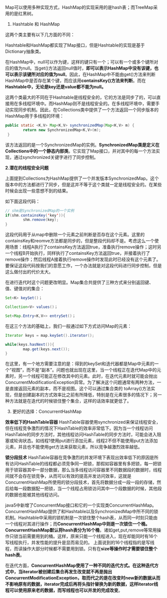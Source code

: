 Map可以使用多种实现方式，HashMap的实现采用的是hash表；而TreeMap采用的是红黑树。 

1. Hashtable 和 HashMap

这两个类主要有以下几方面的不同：

   Hashtable和HashMap都实现了Map接口，但是Hashtable的实现是基于Dictionary抽象类。

   在HashMap中，null可以作为键，这样的键只有一个；可以有一个或多个键所对应的值为null。当get()方法返回null值时，**即可以表示HashMap中没有该键，也可以表示该键所对应的值为null**。因此，在HashMap中不能由get()方法来判断HashMap中是否存在某个键，而应该用**containsKey()方法来判断**。而在**Hashtable中，无论是key还是value都不能为null。**

​	这两个类最大的不同在于Hashtable是线程安全的，它的方法是同步了的，可以直接用在多线程环境中。而HashMap则不是线程安全的。在多线程环境中，需要手动实现同步机制。因此，在Collections类中提供了一个方法返回一个同步版本的HashMap用于多线程的环境：

```java
public static <K,V> Map<K,V> synchronizedMap(Map<K,V> m) {
        return new SynchronizedMap<K,V>(m);
 }
```

​	该方法返回的是一个SynchronizedMap的实例。**SynchronizedMap类是定义在Collections中的一个静态内部类**。它实现了Map接口，并对其中的每一个方法实现，通过synchronized关键字进行了同步控制。

 **2.潜在的线程安全问题**

​	上面提到Collections为HashMap提供了一个并发版本SynchronizedMap。这个版本中的方法都进行了同步，但是这并不等于这个类就一定是线程安全的。在某些时候会出现一些意想不到的结果。

如下面这段代码：

```java
// shm是SynchronizedMap的一个实例
if(shm.containsKey('key')){
        shm.remove(key);
}
```

​	这段代码用于从map中删除一个元素之前判断是否存在这个元素。这里的containsKey和reomve方法都是同步的，但是整段代码却不是。考虑这么一个使用场景：线程A执行了containsKey方法返回true，准备执行remove操作；这时另一个线程B开始执行，同样执行了containsKey方法返回true，并接着执行了remove操作；然后线程A接着执行remove操作时发现此时已经没有这个元素了。要保证这段代码按我们的意愿工作，一个办法就是对这段代码进行同步控制，但是这么做付出的代价太大。

在进行迭代时这个问题更改明显。Map集合共提供了三种方式来分别返回键、值、键值对的集合：

```java
Set<K> keySet()；

Collection<V> values()；

Set<Map.Entry<K,V>> entrySet()；
```

 在这三个方法的基础上，我们一般通过如下方式访问Map的元素：

```java
Iterator keys = map.keySet().iterator();

while(keys.hasNext()){
        map.get(keys.next());
}
```

​	在这里，有一个地方需要注意的是：得到的keySet和迭代器都是Map中元素的一个“视图”，而不是“副本”。问题也就出现在这里，当一个线程正在迭代Map中的元素时，另一个线程可能正在修改其中的元素。此时，在迭代元素时就可能会抛出ConcurrentModificationException异常。为了解决这个问题通常有两种方法，一是直接返回元素的副本，而不是视图。这个可以通过集合类的 toArray()方法实现，但是创建副本的方式效率比之前有所降低，特别是在元素很多的情况下；另一种方法就是在迭代的时候锁住整个集合，这样的话效率就更低了。

3. 更好的选择：ConcurrentHashMap

**效率低下的HashTable容器**
HashTable容器使用synchronized来保证线程安全，但在线程竞争激烈的情况下HashTable的效率非常低下。因为当一个线程访问HashTable的同步方法时，其他线程访问HashTable的同步方法时，可能会进入阻塞或轮询状态。如线程1使用put进行添加元素，线程2不但不能使用put方法添加元素，并且也不能使用get方法来获取元素，所以竞争越激烈效率越低。

**锁分段技术**
HashTable容器在竞争激烈的并发环境下表现出效率低下的原因是所有访问HashTable的线程都必须竞争同一把锁，那假如容器里有多把锁，每一把锁用于锁容器其中一部分数据，那么当多线程访问容器里不同数据段的数据时，线程间就不会存在锁竞争，从而可以有效的提高并发访问效率，这就是ConcurrentHashMap所使用的锁分段技术，首先将数据分成一段一段的存储，然后给每一段数据配一把锁，当一个线程占用锁访问其中一个段数据的时候，其他段的数据也能被其他线程访问。

java5中新增了ConcurrentMap接口和它的一个实现类ConcurrentHashMap。ConcurrentHashMap提供了和Hashtable以及SynchronizedMap中所不同的锁机制。Hashtable中采用的锁机制是一次锁住整个hash表，从而同一时刻只能由一个线程对其进行操作；而**ConcurrentHashMap中则是一次锁住一个桶。ConcurrentHashMap默认将hash表分为16个桶**，诸如get,put,remove等常用操作只锁当前需要用到的桶。这样，原来只能一个线程进入，现在却能同时有16个写线程执行，并发性能的提升是显而易见的。
上面说到的16个线程指的是写线程，而读操作大部分时候都不需要用到锁。只有在**size等操作时才需要锁住整个hash表**。

 在迭代方面，**ConcurrentHashMap使用了一种不同的迭代方式。在这种迭代方式中，当iterator被创建后集合再发生改变就不再是抛出ConcurrentModificationException，取而代之的是在改变时new新的数据从而不影响原有的数据，iterator完成后再将头指针替换为新的数据，这样iterator线程可以使用原来老的数据，而写线程也可以并发的完成改变**。

